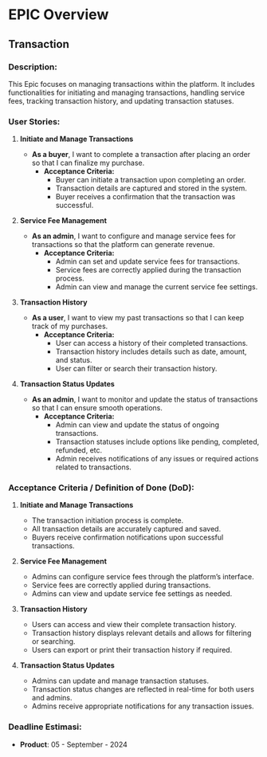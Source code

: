 # EPIC Overview

## Transaction

### Description:
This Epic focuses on managing transactions within the platform. It includes functionalities for initiating and managing transactions, handling service fees, tracking transaction history, and updating transaction statuses.

### User Stories:

1. **Initiate and Manage Transactions**
   - **As a buyer**, I want to complete a transaction after placing an order so that I can finalize my purchase.
     - **Acceptance Criteria:**
       - Buyer can initiate a transaction upon completing an order.
       - Transaction details are captured and stored in the system.
       - Buyer receives a confirmation that the transaction was successful.

2. **Service Fee Management**
   - **As an admin**, I want to configure and manage service fees for transactions so that the platform can generate revenue.
     - **Acceptance Criteria:**
       - Admin can set and update service fees for transactions.
       - Service fees are correctly applied during the transaction process.
       - Admin can view and manage the current service fee settings.

3. **Transaction History**
   - **As a user**, I want to view my past transactions so that I can keep track of my purchases.
     - **Acceptance Criteria:**
       - User can access a history of their completed transactions.
       - Transaction history includes details such as date, amount, and status.
       - User can filter or search their transaction history.

4. **Transaction Status Updates**
   - **As an admin**, I want to monitor and update the status of transactions so that I can ensure smooth operations.
     - **Acceptance Criteria:**
       - Admin can view and update the status of ongoing transactions.
       - Transaction statuses include options like pending, completed, refunded, etc.
       - Admin receives notifications of any issues or required actions related to transactions.

### Acceptance Criteria / Definition of Done (DoD):

1. **Initiate and Manage Transactions**
   - The transaction initiation process is complete.
   - All transaction details are accurately captured and saved.
   - Buyers receive confirmation notifications upon successful transactions.

2. **Service Fee Management**
   - Admins can configure service fees through the platform’s interface.
   - Service fees are correctly applied during transactions.
   - Admins can view and update service fee settings as needed.

3. **Transaction History**
   - Users can access and view their complete transaction history.
   - Transaction history displays relevant details and allows for filtering or searching.
   - Users can export or print their transaction history if required.

4. **Transaction Status Updates**
   - Admins can update and manage transaction statuses.
   - Transaction status changes are reflected in real-time for both users and admins.
   - Admins receive appropriate notifications for any transaction issues.


### Deadline Estimasi:
- **Product**: 05 - September - 2024